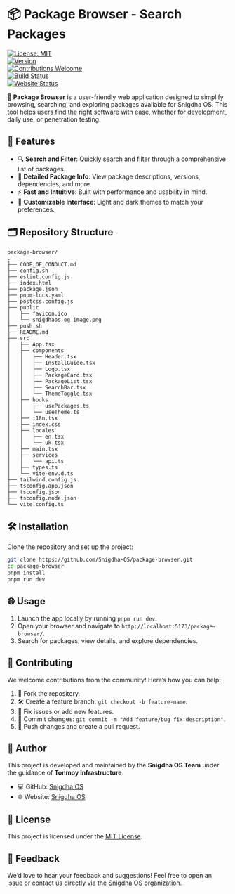 # 📦 Package Browser - Search Packages  

[![License: MIT](https://img.shields.io/badge/License-MIT-yellow.svg)](LICENSE)  
[![Version](https://img.shields.io/github/package-json/v/Snigdha-OS/package-browser)](https://github.com/Snigdha-OS/package-browser/releases)  
[![Contributions Welcome](https://img.shields.io/badge/contributions-welcome-brightgreen.svg)](https://github.com/Snigdha-OS/package-browser/issues)  
[![Build Status](https://img.shields.io/github/actions/workflow/status/Snigdha-OS/package-browser/ci.yml?branch=main)](https://github.com/Snigdha-OS/package-browser/actions)  
[![Website Status](https://img.shields.io/website?url=https%3A%2F%2Fsnigdha-os.github.io)](https://snigdha-os.github.io)  

🚀 **Package Browser** is a user-friendly web application designed to simplify browsing, searching, and exploring packages available for Snigdha OS. This tool helps users find the right software with ease, whether for development, daily use, or penetration testing.  

## 🌟 Features  

- 🔍 **Search and Filter**: Quickly search and filter through a comprehensive list of packages.  
- 📜 **Detailed Package Info**: View package descriptions, versions, dependencies, and more.  
- ⚡ **Fast and Intuitive**: Built with performance and usability in mind.  
- 🎨 **Customizable Interface**: Light and dark themes to match your preferences.  

## 🗂️ Repository Structure  

```plaintext  
package-browser/  
.
├── CODE_OF_CONDUCT.md
├── config.sh
├── eslint.config.js
├── index.html
├── package.json
├── pnpm-lock.yaml
├── postcss.config.js
├── public
│   ├── favicon.ico
│   └── snigdhaos-og-image.png
├── push.sh
├── README.md
├── src
│   ├── App.tsx
│   ├── components
│   │   ├── Header.tsx
│   │   ├── InstallGuide.tsx
│   │   ├── Logo.tsx
│   │   ├── PackageCard.tsx
│   │   ├── PackageList.tsx
│   │   ├── SearchBar.tsx
│   │   └── ThemeToggle.tsx
│   ├── hooks
│   │   ├── usePackages.ts
│   │   └── useTheme.ts
│   ├── i18n.tsx
│   ├── index.css
│   ├── locales
│   │   ├── en.tsx
│   │   └── uk.tsx
│   ├── main.tsx
│   ├── services
│   │   └── api.ts
│   ├── types.ts
│   └── vite-env.d.ts
├── tailwind.config.js
├── tsconfig.app.json
├── tsconfig.json
├── tsconfig.node.json
└── vite.config.ts  
```  

## 🛠️ Installation  

Clone the repository and set up the project:  
```bash  
git clone https://github.com/Snigdha-OS/package-browser.git  
cd package-browser  
pnpm install  
pnpm run dev  
```  

## 🌐 Usage  

1. Launch the app locally by running `pnpm run dev`.  
2. Open your browser and navigate to `http://localhost:5173/package-browser/`.  
3. Search for packages, view details, and explore dependencies.  

## 🤝 Contributing  

We welcome contributions from the community! Here’s how you can help:  

1. 🍴 Fork the repository.  
2. 🛠️ Create a feature branch: `git checkout -b feature-name`.  
3. 🐛 Fix issues or add new features.  
4. 📝 Commit changes: `git commit -m "Add feature/bug fix description"`.  
5. 🔄 Push changes and create a pull request.  

## 👤 Author  

This project is developed and maintained by the **Snigdha OS Team** under the guidance of **Tonmoy Infrastructure**.  

- 💻 GitHub: [Snigdha OS](https://github.com/Snigdha-OS)  
- 🌐 Website: [Snigdha OS](https://snigdha-os.github.io)  

## 📃 License  

This project is licensed under the [MIT License](LICENSE).  

## 💬 Feedback  

We’d love to hear your feedback and suggestions! Feel free to open an issue or contact us directly via the [Snigdha OS](https://github.com/Snigdha-OS) organization.